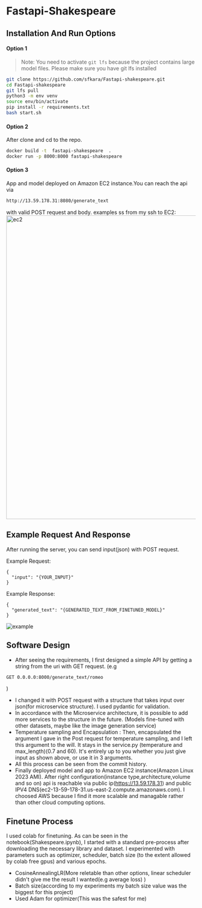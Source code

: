 # Fastapi-Shakespeare


## Installation And Run Options


#### Option 1
> Note: You need to activate `git lfs` because the project contains large model files. Please make sure you have git lfs installed

```sh
git clone https://github.com/sfkara/Fastapi-shakespeare.git
cd Fastapi-shakespeare
git lfs pull
python3 -m env venv
source env/bin/activate
pip install -r requirements.txt
bash start.sh
```
#### Option 2
After clone and cd to the repo.
```sh
docker build -t  fastapi-shakespeare  .
docker run -p 8000:8000 fastapi-shakespeare
```
#### Option 3
App and model deployed on Amazon EC2 instance.You can reach the api via 
```sh
http://13.59.178.31:8080/generate_text
```
with valid POST request and body.
examples ss from my ssh to EC2:<img width="808" alt="ec2" src="https://github.com/sfkara/Fastapi-shakespeare/assets/19964783/4f37b74d-ced2-44d3-8abe-affa20960f37">



## Example Request And Response
After running the server, you can send input(json) with POST request.

Example Request:
```
{
  "input": "{YOUR_INPUT}"  
}
```
Example Response:
```
{
  "generated_text": "{GENERATED_TEXT_FROM_FINETUNED_MODEL}"  
}
```
![example](https://github.com/sfkara/Fastapi-shakespeare/assets/19964783/78e4ed99-cd17-420c-be7f-7f5668135a34)


 
## Software Design 
- After seeing the requirements, I first designed a simple API by getting a string from the uri with GET request.
(e.g 
```sh
GET 0.0.0.0:8000/generate_text/romeo
```
)
-  I changed it with POST request with a structure that takes input over json(for microservice structure). I used pydantic for validation.
- In accordance with the Microservice architecture, it is possible to add more services to the structure in the future. (Models fine-tuned with other datasets, maybe like the image generation service)
- Temperature sampling and Encapsulation : Then, encapsulated the argument I gave in the Post request for temperature sampling, and I left this argument to the will. It stays in the service.py (temperature and max_length)(0.7 and 60).
It's entirely up to you whether you just give input as shown above, or use it in 3 arguments. 
- All this process can be seen from the commit history.
- Finally deployed model and app to Amazon EC2 instance(Amazon Linux 2023 AMI). After right configuration(instance type,architecture,volume and so on) api is reachable via public ip(https://13.59.178.31) and public IPV4 DNS(ec2-13-59-178-31.us-east-2.compute.amazonaws.com). I choosed AWS because I find it more scalable and managable rather than other cloud computing options.


## Finetune Process
 I used colab for finetuning. As can be seen in the notebook(Shakespeare.ipynb), I started with a standard pre-process after downloading the necessary library and dataset. I experimented with parameters such as optimizer, scheduler, batch size (to the extent allowed by colab free gpus) and various epochs.
  - CosineAnnealingLR(More reletable than other options, linear scheduler didn't give me the result I wanted(e.g average loss) )
  - Batch size(according to my experiments my batch size value was the biggest for this project)
  - Used Adam for optimizer(This was the safest for me)



 
